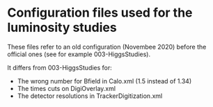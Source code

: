 # Configuration files used for the luminosity studies

These files refer to an old configuration (Novembee 2020) before the official ones (see for example 003-HiggsStudies).

It differs from 003-HiggsStudies for:

- The wrong number for Bfield in Calo.xml (1.5 instead of 1.34)
- The times cuts on DigiOverlay.xml
- The detector resolutions in TrackerDigitization.xml
 
